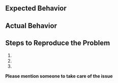 ## Expected Behavior

## Actual Behavior

## Steps to Reproduce the Problem

1.
1.
1.

**Please mention someone to take care of the issue**
